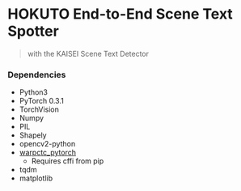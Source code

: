 # HOKUTO End-to-End Scene Text Spotter
> with the KAISEI Scene Text Detector

### Dependencies
+ Python3
+ PyTorch 0.3.1
+ TorchVision
+ Numpy
+ PIL
+ Shapely
+ opencv2-python
+ [warpctc_pytorch](https://github.com/SeanNaren/warp-ctc)
  - Requires cffi from pip
+ tqdm
+ matplotlib